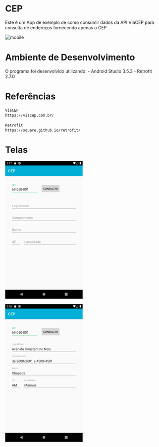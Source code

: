 # CEP
 Este é um App de exemplo de como consumir dados da API ViaCEP para consulta de endereços fornecendo apenas o CEP
 

<img src="https://github.com/EdgardOliveira/CEP/blob/master/imagens/CEP.gif" alt="mobile"  height="500" width="300">

# Ambiente de Desenvolvimento 
 O programa foi desenvolvido utilizando:
 	- Android Studio 3.5.3
	- Retrofit 2.7.0


# Referências
	ViaCEP
	https://viacep.com.br/
	
	Retrofit
	https://square.github.io/retrofit/
	
	
# Telas
![Configuração da consulta](https://github.com/EdgardOliveira/CEP/blob/master/imagens/consulta01.png)

![Resultado da Consulta](https://github.com/EdgardOliveira/CEP/blob/master/imagens/consulta02.png)
